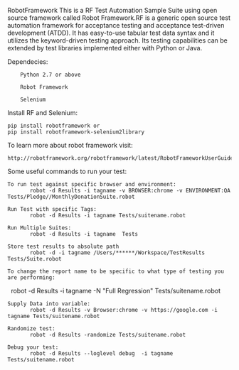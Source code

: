 RobotFramework
	This is a RF Test Automation Sample Suite using open source framework called Robot Framework.RF is a generic open source test 		automation framework for acceptance testing and acceptance test-driven development (ATDD). It has easy-to-use tabular test data 	syntax and it utilizes the keyword-driven testing approach. Its testing capabilities can be extended by test libraries 	implemented either with Python or Java.
    
 Dependecies:

        Python 2.7 or above

        Robot Framework

        Selenium

Install RF and Selenium:

	pip install robotframework or
	pip install robotframework-selenium2library
		
To learn more about robot framework visit:

	http://robotframework.org/robotframework/latest/RobotFrameworkUserGuide.html

Some useful commands to run your test:

	To run test against specific browser and environment:
    	   robot -d Results -i tagname -v BROWSER:chrome -v ENVIRONMENT:QA  Tests/Pledge//MonthlyDonationSuite.robot

	Run Test with specific Tags:
    	   robot -d Results -i tagname Tests/suitename.robot

	Run Multiple Suites:
    	   robot -d Results -i tagname  Tests

	Store test results to absolute path
    	   robot -d -i tagname /Users/******/Workspace/TestResults Tests/Suite.robot

	To change the report name to be specific to what type of testing you are performing:
    	   robot -d Results -i tagname  -N "Full Regression" Tests/suitename.robot

	Supply Data into variable:
    	   robot -d Results -v Browser:chrome -v https://google.com -i tagname Tests/suitename.robot

	Randomize test:
    	   robot -d Results -randomize Tests/suitename.robot

	Debug your test:
    	   robot -d Results --loglevel debug  -i tagname  Tests/suitename.robot
